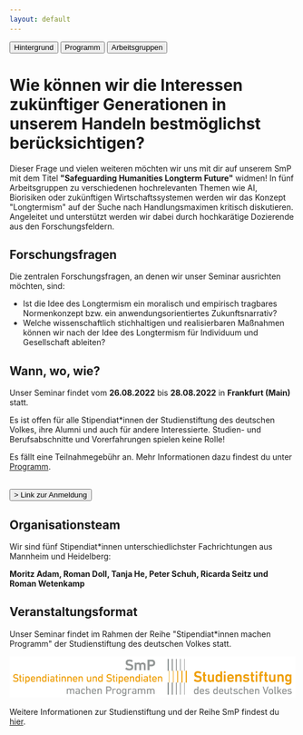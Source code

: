 ```yaml
---
layout: default
---
```


<div class="menu">
<button class="menuitem" onclick="window.location = 'Hintergrund.html'">Hintergrund</button>
<button class="menuitem" onclick="window.location = 'Programm.html'">Programm</button>
<button class="menuitem" onclick="window.location = 'Arbeitsgruppen.html'">Arbeitsgruppen</button>
</div>

# Wie können wir die Interessen zukünftiger Generationen in unserem Handeln bestmöglichst berücksichtigen?
Dieser Frage und vielen weiteren möchten wir uns mit dir auf unserem SmP mit dem Titel **"Safeguarding Humanities Longterm Future"** widmen!
In fünf Arbeitsgruppen zu verschiedenen hochrelevanten Themen wie AI, Biorisiken oder zukünftigen Wirtschaftssystemen werden wir das Konzept "Longtermism" auf der Suche nach Handlungsmaximen kritisch diskutieren. Angeleitet und unterstützt werden wir dabei durch hochkarätige Dozierende aus den Forschungsfeldern.

## Forschungsfragen
Die zentralen Forschungsfragen, an denen wir unser Seminar ausrichten möchten, sind:
- Ist die Idee des Longtermism ein moralisch und empirisch tragbares Normenkonzept bzw. ein anwendungsorientiertes Zukunftsnarrativ?
- Welche wissenschaftlich stichhaltigen und realisierbaren Maßnahmen können wir nach der Idee des Longtermism für Individuum und Gesellschaft ableiten?

## Wann, wo, wie?
Unser Seminar findet vom **26.08.2022** bis **28.08.2022** in **Frankfurt (Main)** statt.

Es ist offen für alle Stipendiat*innen der Studienstiftung des deutschen Volkes, ihre Alumni und auch für andere Interessierte. Studien- und Berufsabschnitte und Vorerfahrungen spielen keine Rolle!

Es fällt eine Teilnahmegebühr an. Mehr Informationen dazu findest du unter [Programm](/programm).

<div class="center"><bR>
<button class="button_orange" onclick="window.location='https://www.rwetenkamp.de/test.php'">> Link zur Anmeldung</button>
</div>

## Organisationsteam
Wir sind fünf Stipendiat*innen unterschiedlichster Fachrichtungen aus Mannheim und Heidelberg:

**Moritz Adam, Roman Doll, Tanja He, Peter Schuh, Ricarda Seitz und Roman Wetenkamp**

## Veranstaltungsformat
Unser Seminar findet im Rahmen der Reihe "Stipendiat*innen machen Programm" der Studienstiftung des deutschen Volkes statt.
<div class="center">
<img src="assets\stustigif.gif">
</div>

Weitere Informationen zur Studienstiftung und der Reihe SmP findest du [hier](https://www.studienstiftung.de/stipendiaten/smp/).

